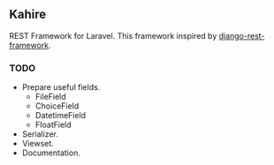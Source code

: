 ## Kahire

REST Framework for Laravel. This framework inspired by [django-rest-framework](https://github.com/tomchristie/django-rest-framework).

### TODO
- Prepare useful fields.
  - FileField
  - ChoiceField
  - DatetimeField
  - FloatField
- Serializer.
- Viewset.
- Documentation.
